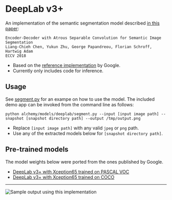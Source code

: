 # DeepLab v3+

An implementation of the semantic segmentation model described [in this paper](https://arxiv.org/abs/1802.02611):

    Encoder-Decoder with Atrous Separable Convolution for Semantic Image Segmentation
    Liang-Chieh Chen, Yukun Zhu, George Papandreou, Florian Schroff, Hartwig Adam
    ECCV 2018

-   Based on the [reference implementation](https://github.com/tensorflow/models/tree/master/research/deeplab) by Google.
-   Currently only includes code for inference.

## Usage

See [segment.py](segment.py) for an exampe on how to use the model. The included demo app can be invoked from the command line as follows:

```
python alchemy/models/deeplab/segment.py --input [input image path] --snapshot [snapshot directory path] --output /tmp/output.png
```

-   Replace `[input image path]` with any valid `jpeg` or `png` path.
-   Use any of the extracted models below for `[snapshot directory path]`.

## Pre-trained models

The model weights below were ported from the ones published by Google.

-   [DeepLab v3+ with Xception65 trained on PASCAL VOC](https://dl.bintray.com/ethereon/alchemy/alchemy-deeplab-xception65-pascal.tgz)
-   [DeepLab v3+ with Xception65 trained on COCO](https://dl.bintray.com/ethereon/alchemy/alchemy-deeplab-xception65-coco.tgz)

---

![Sample output using this implementation](https://dl.bintray.com/ethereon/alchemy/sample-output.jpg)
